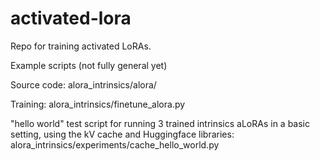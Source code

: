# activated-lora

Repo for training activated LoRAs. 

Example scripts (not fully general yet)

Source code: alora_intrinsics/alora/

Training: alora_intrinsics/finetune_alora.py

"hello world" test script for running 3 trained intrinsics aLoRAs in a basic setting, using the kV cache and Huggingface libraries: alora_intrinsics/experiments/cache_hello_world.py


